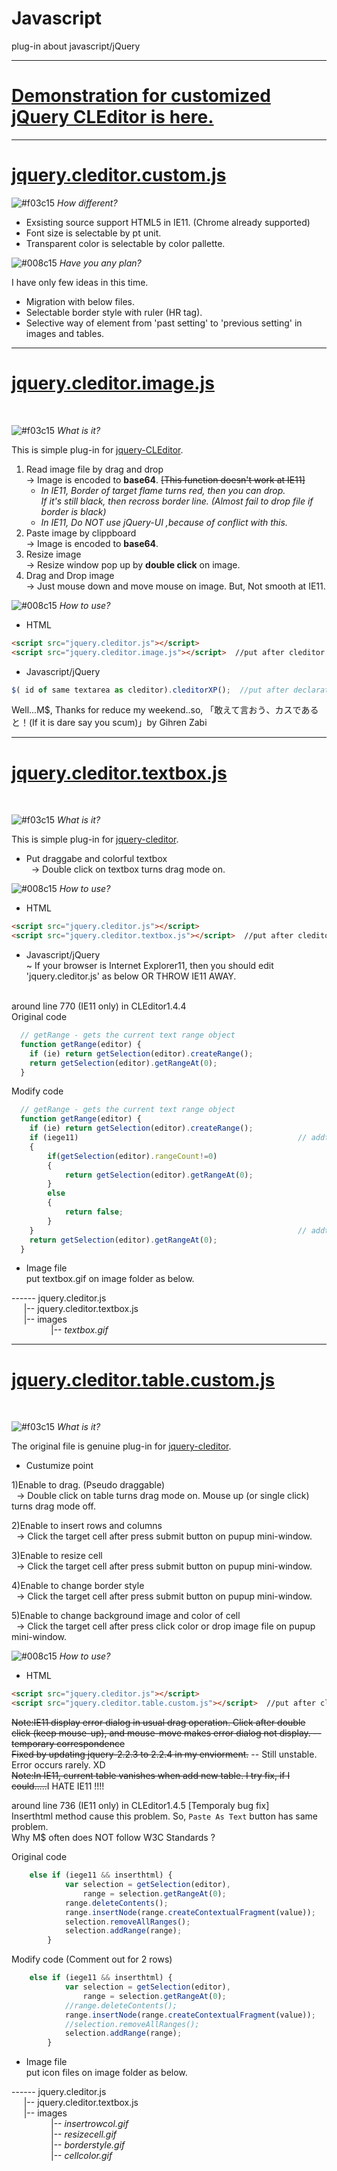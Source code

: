 # Javascript
plug-in about javascript/jQuery<br>
***

# <a href="http://uritajp.wixsite.com/cleditor-custom">Demonstration for customized jQuery CLEditor is here.</a>

***

# <a href="jquery.cleditor.custom.js">jquery.cleditor.custom.js</a><br>

![#f03c15](https://placehold.it/15/f03c15/000000?text=+)
<i> How different? </i>

<ul>
	<li> Exsisting source support HTML5 in IE11. (Chrome already supported) </li>
	<li> Font size is selectable by pt unit. </li>
	<li> Transparent color is selectable by color pallette. </li>
</ul>

![#008c15](https://placehold.it/15/008c15/000000?text=+)
<i> Have you any plan? </i>

I have only few ideas in this time.

<ul>
	<li> Migration with below files. </li>
	<li> Selectable border style with ruler (HR tag). </li>
	<li> Selective way of element from 'past setting' to 'previous setting' in images and tables. </li>
</ul>


***
# <a href="jquery.cleditor.image.js">jquery.cleditor.image.js</a><br>
<br>

![#f03c15](https://placehold.it/15/f03c15/000000?text=+)
<em> What is it? </em><br>

 This is simple plug-in for <a href="https://premiumsoftware.net/cleditor">jquery-CLEditor</a>.
 
1) Read image file by drag and drop<br>
	-> Image is encoded to **base64**. <s> [This function doesn't work at IE11] </s><br>
	<ul>
		<li>
			<i> In IE11, Border of target flame turns red, then you can drop.</i><br>
			<i> If it's still black, then recross border line. (Almost fail to drop file if border is black)</i><br>
		</li>
		<li>
			<i> In IE11, Do NOT use jQuery-UI ,because of conflict with this. </i>
		</li>
	</ul>
2) Paste image by clippboard<br>
	-> Image is encoded to **base64**.
3) Resize image <br>
	-> Resize window pop up by **double click** on image.
4) Drag and Drop image <br>
	-> Just mouse down and move mouse on image. But, Not smooth at IE11.
		
![#008c15](https://placehold.it/15/008c15/000000?text=+)
<em> How to use?</em><br>
- HTML

```HTML
<script src="jquery.cleditor.js"></script>
<script src="jquery.cleditor.image.js"></script>  //put after cleditor
```

- Javascript/jQuery 

```javascript
$( id of same textarea as cleditor).cleditorXP();  //put after declaration of cleditor
```

Well...M$, Thanks for reduce my weekend..so, 「敢えて言おう、カスであると！(If it is dare say you scum)」by Gihren Zabi
***
# <a href="jquery.cleditor.textbox.js">jquery.cleditor.textbox.js</a><br>
<br>

![#f03c15](https://placehold.it/15/f03c15/000000?text=+)
<em> What is it? </em><br>

 This is simple plug-in for <a href="https://premiumsoftware.net/cleditor">jquery-cleditor</a>.
- Put draggabe and colorful textbox <br>
&nbsp;&nbsp;-> Double click on textbox turns drag mode on.

![#008c15](https://placehold.it/15/008c15/000000?text=+)
<em> How to use?</em><br>
- HTML

```HTML
<script src="jquery.cleditor.js"></script>
<script src="jquery.cleditor.textbox.js"></script>  //put after cleditor
```

- Javascript/jQuery <br>
~ If your browser is Internet Explorer11, then you should edit 'jquery.cleditor.js' as below OR THROW IE11 AWAY.
<br>
around line 770 (IE11 only) in CLEditor1.4.4<br>
Original code

```javascript
  // getRange - gets the current text range object
  function getRange(editor) {
    if (ie) return getSelection(editor).createRange();
    return getSelection(editor).getRangeAt(0);
  }
```

Modify code

```javascript
  // getRange - gets the current text range object
  function getRange(editor) {
    if (ie) return getSelection(editor).createRange();
	if (iege11)                                                 // addtion (start)
	{
		if(getSelection(editor).rangeCount!=0)
		{
			return getSelection(editor).getRangeAt(0);
		}
		else
		{
			return false;
		}
	}                                                           // addtion (end)
    return getSelection(editor).getRangeAt(0);
  }
```


- Image file <br>
  put textbox.gif on image folder as below.<br>
  
\------ jquery.cleditor.js<br>
&nbsp;&nbsp;&nbsp;&nbsp;&nbsp;|-- jquery.cleditor.textbox.js<br>
&nbsp;&nbsp;&nbsp;&nbsp;&nbsp;|-- images<br>
&nbsp;&nbsp;&nbsp;&nbsp;&nbsp;&nbsp;&nbsp;&nbsp;&nbsp;&nbsp;&nbsp;&nbsp;&nbsp;&nbsp;&nbsp;&nbsp;|-- <em>textbox.gif</em><br>
***
# <a href="jquery.cleditor.table.custom.js">jquery.cleditor.table.custom.js</a><br>
<br>

![#f03c15](https://placehold.it/15/f03c15/000000?text=+)
<em> What is it? </em><br>

 The original file is genuine plug-in for <a href="https://premiumsoftware.net/cleditor">jquery-cleditor</a>.
- Custumize point <br>

1)Enable to drag. (Pseudo draggable)<br>
&nbsp;&nbsp;-> Double click on table turns drag mode on. Mouse up (or single click) turns drag mode off.

2)Enable to insert rows and columns<br>
&nbsp;&nbsp;-> Click the target cell after press submit button on pupup mini-window.

3)Enable to resize cell<br>
&nbsp;&nbsp;-> Click the target cell after press submit button on pupup mini-window.

4)Enable to change border style<br>
&nbsp;&nbsp;-> Click the target cell after press submit button on pupup mini-window.

5)Enable to change background image and color of cell<br>
&nbsp;&nbsp;-> Click the target cell after press click color or drop image file on pupup mini-window.<br>

![#008c15](https://placehold.it/15/008c15/000000?text=+)
<em> How to use?</em><br>
- HTML

```HTML
<script src="jquery.cleditor.js"></script>
<script src="jquery.cleditor.table.custom.js"></script>  //put after cleditor
```
<s>Note:IE11 display error dialog in usual drag operation.
Click after double click (keep mouse-up), and mouse-move makes error dialog not display. -- temporary correspondence</s><br>
<s>Fixed by updating jquery-2.2.3 to 2.2.4 in my enviorment.</s> -- Still unstable. Error occurs rarely. XD<br>
<s>Note:In IE11, current table vanishes when add new table. I try fix, if I could.....</s>I HATE IE11 !!!!

around line 736 (IE11 only) in CLEditor1.4.5 \[Temporaly bug fix]<br>
Inserthtml method cause this problem. So, `Paste As Text` button has same problem.<br>
Why M$ often does NOT follow W3C Standards ?

Original code

```javascript
	else if (iege11 && inserthtml) {
            var selection = getSelection(editor),
                range = selection.getRangeAt(0);
            range.deleteContents();
            range.insertNode(range.createContextualFragment(value));
            selection.removeAllRanges();
            selection.addRange(range);
        }
```

Modify code (Comment out for 2 rows)

```javascript
	else if (iege11 && inserthtml) {
            var selection = getSelection(editor),
                range = selection.getRangeAt(0);
            //range.deleteContents();
            range.insertNode(range.createContextualFragment(value));
            //selection.removeAllRanges();
            selection.addRange(range);
        }
```
- Image file <br>
  put icon files on image folder as below.<br>
  
\------ jquery.cleditor.js<br>
&nbsp;&nbsp;&nbsp;&nbsp;&nbsp;|-- jquery.cleditor.textbox.js<br>
&nbsp;&nbsp;&nbsp;&nbsp;&nbsp;|-- images<br>
&nbsp;&nbsp;&nbsp;&nbsp;&nbsp;&nbsp;&nbsp;&nbsp;&nbsp;&nbsp;&nbsp;&nbsp;&nbsp;&nbsp;&nbsp;&nbsp;|-- <em>insertrowcol.gif</em><br>
&nbsp;&nbsp;&nbsp;&nbsp;&nbsp;&nbsp;&nbsp;&nbsp;&nbsp;&nbsp;&nbsp;&nbsp;&nbsp;&nbsp;&nbsp;&nbsp;|-- <em>resizecell.gif</em><br>
&nbsp;&nbsp;&nbsp;&nbsp;&nbsp;&nbsp;&nbsp;&nbsp;&nbsp;&nbsp;&nbsp;&nbsp;&nbsp;&nbsp;&nbsp;&nbsp;|-- <em>borderstyle.gif</em><br>
&nbsp;&nbsp;&nbsp;&nbsp;&nbsp;&nbsp;&nbsp;&nbsp;&nbsp;&nbsp;&nbsp;&nbsp;&nbsp;&nbsp;&nbsp;&nbsp;|-- <em>cellcolor.gif</em><br>
